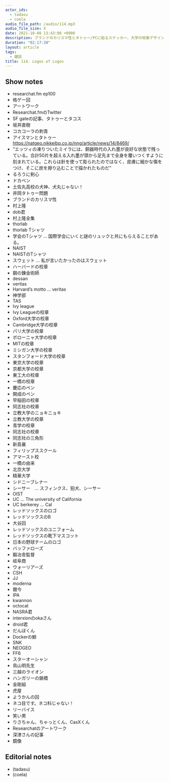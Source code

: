 ```yaml
---
actor_ids:
  - tadasu
  - coela
audio_file_path: /audio/114.mp3
audio_file_size: X
date: 2021-10-08 13:43:00 +0900
description: ブランドのカリスマ性とタトゥー/PCに貼るステッカー、大学の校章デザイン、スポーツチームのロゴデザイン、企業ロゴのデザイン、ポッドキャストのアートワークのデザインについて話しました。
duration: "02:17:38"
layout: article
tags:
  - 雑談
title: 114. Logos of Logos
---
```


## Show notes
- researchat.fm ep100
- 格ゲー回
- アートワーク
- Researchat.fmのTwitter
- SF gateの記事、タトゥーとタコス
- 坂井直樹
- コカコーラの刺青
- アイスマンとタトゥー　https://natgeo.nikkeibp.co.jp/nng/article/news/14/8469/
- “エッツィの凍りついたミイラには、銅器時代の入れ墨が良好な状態で残っている。合計50片を超える入れ墨が頭から足先まで全身を覆いつくすように刻まれている。これらは針を使って彫られたのではなく、皮膚に細かな傷をつけ、そこに炭を擦り込むことで描かれたものだ”
- るろうに剣心
- ドカベン
- 土佐丸高校の犬神、犬丸じゃない！
- 井岡タトゥー問題
- ブランドのカリスマ性
- 村上隆
- dob君
- 村上隆全集
- thorlab
- thorlab Tシャツ
- 学会のTシャツ … 国際学会にいくと謎のリュックと共にもらえることがある。
- NAIST
- NAISTのTシャツ
- スウェット … 私が言いたかったのはスウェット
- ハーバードの校章
- 鋼の錬金術師
- dessan
- veritas
- Harvard’s motto … veritas
- 神学部
- TAS
- Ivy league
- Ivy Leagueの校章
- Oxford大学の校章
- Cambridge大学の校章
- パリ大学の校章
- ボローニャ大学の校章
- MITの校章
- ミシガン大学の校章
- スタンフォード大学の校章
- 東京大学の校章
- 京都大学の校章
- 東工大の校章
- 一橋の校章
- 慶応のペン
- 開成のペン
- 早稲田の校章
- 同志社の校章
- 立教大学のニョキニョキ
- 立教大学の校章
- 青学の校章
- 同志社の校章
- 同志社の三角形
- 新島襄
- フィリップススクール
- アマースト校
- 一橋の由来
- 北京大学
- 精華大学
- シドニーブレナー
- シーサー　… スフィンクス、狛犬、シーサー
- OIST
- UC … The university of California
- UC berkerey … Cal
- レッドソックスのロゴ
- レッドソックスのB
- 大谷回
- レッドソックスのユニフォーム
- レッドソックスの靴下マスコット
- 日本の野球チームのロゴ
- バッファローズ
- 鍛冶舎監督
- 岐阜商
- ウォーリアーズ
- CSH
- JJ
- moderna
- 爾今
- IPA
- kwannon
- octocat
- NASRA君
- interxionのokaさん　
- droid君
- だんぼくん
- Dockerの鯨
- SNK
- NEOGEO
- FF6
- スターオーシャン
- 鳥山明先生
- 三越のライオン
- ハンガリーの鎖橋
- 金剛組
- 虎屋
- ようかんの回
- ネコ目です。ネコ科じゃない！
- リーバイス
- 笑い男
- りさちゃん、ちゃっとくん、CasXくん
- Researchatのアートワーク
- 深津さんの記事
- 鏡像

## Editorial notes
- (tadasu)
- (coela)

